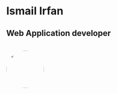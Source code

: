 <!DOCTYPE html>
<html lang="en">
<head>
    <meta charset="UTF-8">
    <meta name="viewport" content="width=device-width, initial-scale=1.0">
    <title>Document</title>
    <style>
        img
        {
            border-radius: 50%;
            height: 100px;
            width: 100px;
        }
    </style>
</head>
<body>
    <h1>Ismail Irfan</h1>
    <h2>Web Application developer</h2>
<br>
<img src="https://github.com/Ismailirfan/Ismailirfan.github.io/assets/98257637/a0be120e-c7fd-4031-875e-8b3ffd709c90">



</body>
</html>
